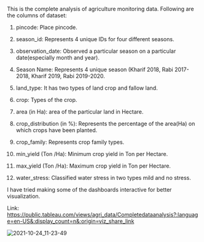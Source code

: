 This is the complete analysis of agriculture monitoring data. Following are the columns of dataset:

1. pincode: Place pincode.

2. season_id: Represents 4 unique IDs for four different seasons.

3. observation_date: Observed a particular season on a particular date(especially month and year).

4. Season Name: Represents 4 unique season (Kharif 2018, Rabi 2017-2018, Kharif 2019, Rabi 2019-2020.

5. land_type: It has two types of land crop and fallow land.

6. crop: Types of the crop.

7. area (in Ha): area of the particular land in Hectare.

8. crop_distribution (in %): Represents the percentage of the area(Ha) on which crops have been planted.

9. crop_family: Represents crop family types.

10. min_yield (Ton /Ha): Minimum crop yield in Ton per Hectare.

11. max_yield (Ton /Ha): Maximum crop yield in Ton per Hectare.

12. water_stress: Classified water stress in two types mild and no stress.

I have tried making some of the dashboards interactive for better visualization.

Link: 
https://public.tableau.com/views/agri_data/Completedataanalysis?:language=en-US&:display_count=n&:origin=viz_share_link

![2021-10-24_11-23-49](https://user-images.githubusercontent.com/30840805/138589866-859cd7a6-9b05-4c41-8f9f-e3077d842bc1.png)




